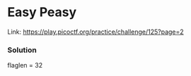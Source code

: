 # Easy Peasy

Link: https://play.picoctf.org/practice/challenge/125?page=2

### Solution
flaglen = 32

